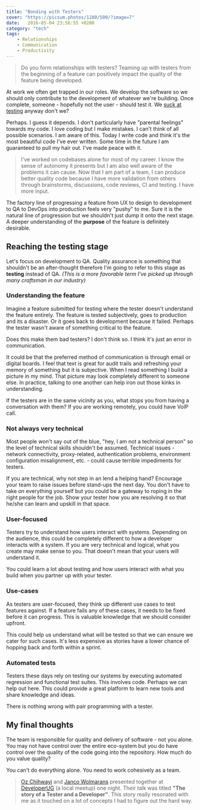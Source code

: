 ```yaml
---
title: "Bonding with Testers"
cover: "https://picsum.photos/1280/500/?image=7"
date:   2016-05-04 23:56:55 +0200
category: "tech"
tags:
    - Relationships
    - Communication
    - Productivity
---
```

 
> Do you form relationships with testers? Teaming up with testers from the
  beginning of a feature can positively impact the quality of the feature
  being developed.

At work we often get trapped in our roles. We develop the software so we should
only contribute to the development of whatever we're building.
Once complete, someone - hopefully not the user - should test it. We
[suck at testing](https://simpleprogrammer.com/2016/04/20/developers-poor-testers-can-done/)
anyway don't we?

Perhaps. I guess it depends. I don't particularly have "parental feelings"
towards my code. I love coding but I make mistakes. I can't think of all
possible scenarios. I am aware of this. Today I write code and think it's
the most beautiful code I've ever written.
Some time in the future I am guaranteed to pull my hair out. I've made peace
with it.

> I've worked on codebases alone for most of my career. I know the sense of
autonomy it presents but I am also well aware of the problems it can cause.
Now that I am part of a team, I can produce better quality code because I
have more validation from others through brainstorms, discussions, code reviews,
CI and testing. I have more input.

The factory line of progressing a feature from UX to design to development to
QA to DevOps into production feels very "pushy" to me. Sure it is the natural line
of progression but we shouldn't just dump it onto the next stage. A deeper
understanding of the **purpose** of the feature is definitely desirable.

## Reaching the testing stage
Let's focus on development to QA. Quality assurance is something that
shouldn't be an after-thought therefore I'm going to refer to this stage as
**testing** instead of QA. *(This is a more favorable term I've picked up
through many craftsman in our industry)*

### Understanding the feature
Imagine a feature submitted for testing where the tester doesn't understand the
feature entirely. The feature is tested subjectively, goes to production and its a
disaster. Or it goes back to development because it failed. Perhaps the tester
wasn't aware of something critical to the feature.

Does this make them bad testers? I don't think so. I think it's just an error in
communication.

It could be that the preferred method of communication is through email or
digital boards. I feel that text is great for audit trails and refreshing your
memory of something but it is subjective. When I read something I build a
picture in my mind. That picture may look completely different to someone else.
In practice, talking to one another can help iron out those kinks in understanding.

If the testers are in the same vicinity as you, what stops you from
having a conversation with them? If you are working remotely, you could
have VoIP call.

### Not always very technical
Most people won't say out of the blue, "hey, I am not a technical person"
so the level of technical skills shouldn't be assumed. Technical issues -
network connectivity, proxy-related, authentication problems, environment
configuration misalignment, etc. - could cause terrible impediments for testers.

If you are technical, why not step in an lend a helping hand? Encourage your
team to raise issues before stand-ups the next day. You don't have to take on
everything yourself but you could be a gateway to roping in the right people
for the job. Show your tester how you are resolving it so that he/she can learn
and upskill in that space.

### User-focused
Testers try to understand how users interact with systems. Depending
on the audience, this could be completely different to how a developer interacts
with a system. If you are very technical and logical, what you create may make
sense to you. That doesn't mean that your users will understand it.

You could learn a lot about testing and how users interact with what you build
when you partner up with your tester.

### Use-cases
As testers are user-focused, they think up different use cases to test features
against. If a feature fails any of these cases, it needs to be fixed before
it can progress. This is valuable knowledge that we should consider upfront.

This could help us understand what will be tested so that we can ensure we cater
for such cases. It's less expensive as stories have a lower chance of hopping
back and forth within a sprint.

### Automated tests
Testers these days rely on testing our systems by executing automated regression
and functional test suites. This involves code. Perhaps we can help out here.
This could provide a great platform to learn new tools and share knowledge and ideas.

There is nothing wrong with pair programming with a tester.

## My final thoughts
The team is responsible for quality and delivery of software - not you alone.
You may not have control over the entire eco-system but you do have
control over the quality of the code going into the repository. How much do you
value quality?

You can't do everything alone. You need to work cohesively as a team.

> [Oz Chihwayi](https://twitter.com/ozchihwayi) and
[Janco Wolmarans](https://twitter.com/jancowol) presented together at
[DeveloperUG](http://www.meetup.com/DeveloperUG/)
(a local meetup) one night. Their talk was titled **"The story of a Tester and a
Developer"**. This story really resonated with me as it touched on a lot of
concepts I had to figure out the hard way.
